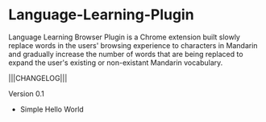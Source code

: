 # Language-Learning-Plugin
Language Learning Browser Plugin is a Chrome extension built slowly replace words in the users' browsing experience to characters in Mandarin and gradually increase the number of words that are being replaced to expand the user's existing or non-existant Mandarin vocabulary.


|||CHANGELOG|||

Version 0.1

 * Simple Hello World
